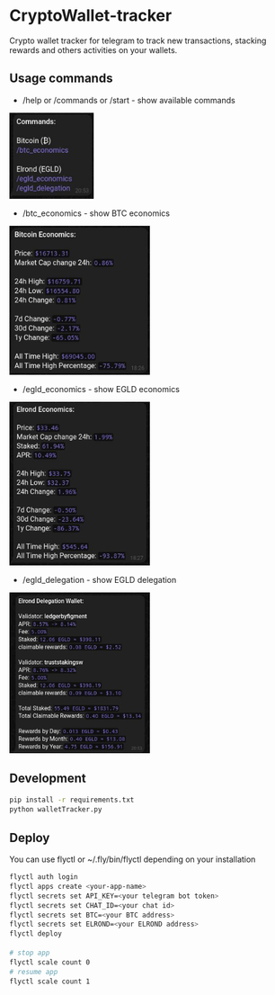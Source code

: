 # CryptoWallet-tracker

Crypto wallet tracker for telegram to track new transactions, stacking rewards and others activities on your wallets.

## Usage commands

- /help or /commands or /start - show available commands

<img src="https://raw.githubusercontent.com/ronanren/CryptoWallet-tracker/main/images/commands.jpg" width="150px">

- /btc_economics - show BTC economics

<img src="https://raw.githubusercontent.com/ronanren/CryptoWallet-tracker/main/images/btc_economics.jpg" width="250px">

- /egld_economics - show EGLD economics

<img src="https://raw.githubusercontent.com/ronanren/CryptoWallet-tracker/main/images/egld_economics.jpg" width="250px">

- /egld_delegation - show EGLD delegation

<img src="https://raw.githubusercontent.com/ronanren/CryptoWallet-tracker/main/images/egld_delegation.jpg" width="250px">

## Development 

```bash
pip install -r requirements.txt
python walletTracker.py
```

## Deploy

You can use flyctl or ~/.fly/bin/flyctl depending on your installation
```bash
flyctl auth login
flyctl apps create <your-app-name>
flyctl secrets set API_KEY=<your telegram bot token>
flyctl secrets set CHAT_ID=<your chat id>
flyctl secrets set BTC=<your BTC address>
flyctl secrets set ELROND=<your ELROND address>
flyctl deploy

# stop app
flyctl scale count 0
# resume app
flyctl scale count 1
```
